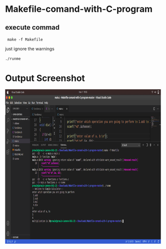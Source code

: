 # Makefile-comand-with-C-program

## execute commad
<code> make -f Makefile</code>

just ignore the warnings

<code>./runme</code>

# Output Screenshot
<img src="https://github.com/prawinrajan/Makefile-comand-with-C-program-master/blob/master/screenshot/Screenshot%20from%202020-11-01%2019-55-47.png" width="800" height="500px">
